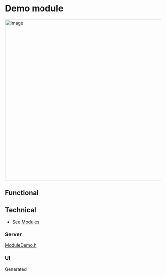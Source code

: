 # Demo module

<img width="519" alt="image" src="https://github.com/user-attachments/assets/96a0483d-8044-4145-82fc-edbc0563e62d" />

## Functional

## Technical

* See [Modules](../modules/)

### Server

[ModuleDemo.h](/src/custom/ModuleDemo.h)

### UI

Generated
